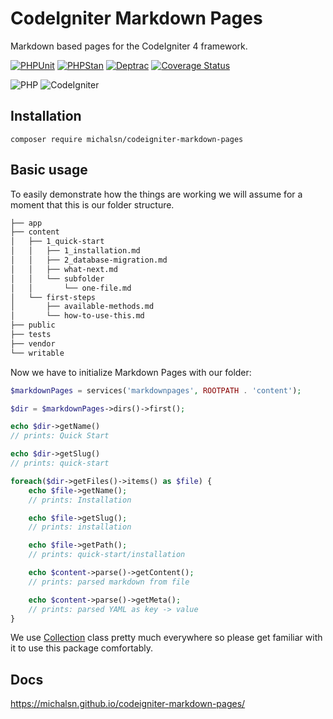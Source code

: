 # CodeIgniter Markdown Pages

Markdown based pages for the CodeIgniter 4 framework.

[![PHPUnit](https://github.com/michalsn/codeigniter-markdown-pages/actions/workflows/phpunit.yml/badge.svg)](https://github.com/michalsn/codeigniter-markdown-pages/actions/workflows/phpunit.yml)
[![PHPStan](https://github.com/michalsn/codeigniter-markdown-pages/actions/workflows/phpstan.yml/badge.svg)](https://github.com/michalsn/codeigniter-markdown-pages/actions/workflows/phpstan.yml)
[![Deptrac](https://github.com/michalsn/codeigniter-markdown-pages/actions/workflows/deptrac.yml/badge.svg)](https://github.com/michalsn/codeigniter-markdown-pages/actions/workflows/deptrac.yml)
[![Coverage Status](https://coveralls.io/repos/github/michalsn/codeigniter-markdown-pages/badge.svg?branch=develop)](https://coveralls.io/github/michalsn/codeigniter-markdown-pages?branch=develop)

![PHP](https://img.shields.io/badge/PHP-%5E8.1-blue)
![CodeIgniter](https://img.shields.io/badge/CodeIgniter-%5E4.3-blue)

## Installation

    composer require michalsn/codeigniter-markdown-pages

## Basic usage

To easily demonstrate how the things are working we will assume for a moment that this is our folder structure.

```bash
├── app
├── content
│   ├── 1_quick-start
│   │   ├── 1_installation.md
│   │   ├── 2_database-migration.md
│   │   ├── what-next.md
│   │   └── subfolder
│   │       └── one-file.md
│   └── first-steps
│       ├── available-methods.md
│       └── how-to-use-this.md
├── public
├── tests
├── vendor
└── writable
```

Now we have to initialize Markdown Pages with our folder:

```php
$markdownPages = services('markdownpages', ROOTPATH . 'content');

$dir = $markdownPages->dirs()->first();

echo $dir->getName()
// prints: Quick Start

echo $dir->getSlug()
// prints: quick-start

foreach($dir->getFiles()->items() as $file) {
    echo $file->getName();
    // prints: Installation

    echo $file->getSlug();
    // prints: installation

    echo $file->getPath();
    // prints: quick-start/installation

    echo $content->parse()->getContent();
    // prints: parsed markdown from file

    echo $content->parse()->getMeta();
    // prints: parsed YAML as key -> value
}
```

We use [Collection](https://github.com/lonnieezell/myth-collection) class pretty much everywhere so please get familiar with it to use this package comfortably.

## Docs

https://michalsn.github.io/codeigniter-markdown-pages/
